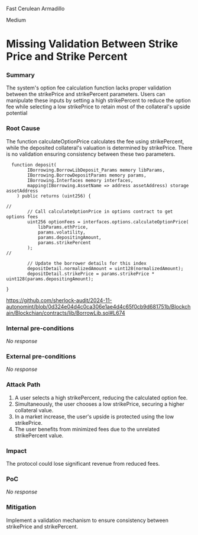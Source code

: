 Fast Cerulean Armadillo

Medium

# Missing Validation Between Strike Price and Strike Percent

### Summary

The system's option fee calculation function lacks proper validation between the strikePrice and strikePercent parameters. Users can manipulate these inputs by setting a high strikePercent to reduce the option fee while selecting a low strikePrice to retain most of the collateral's upside potential

### Root Cause

The function calculateOptionPrice calculates the fee using strikePercent, while the deposited collateral's valuation is determined by strikePrice. There is no validation ensuring consistency between these two parameters.

```solidity
  function deposit(
        IBorrowing.BorrowLibDeposit_Params memory libParams,
        IBorrowing.BorrowDepositParams memory params,
        IBorrowing.Interfaces memory interfaces,
        mapping(IBorrowing.AssetName => address assetAddress) storage assetAddress
    ) public returns (uint256) {

//
        // Call calculateOptionPrice in options contract to get options fees
        uint256 optionFees = interfaces.options.calculateOptionPrice(
            libParams.ethPrice,
            params.volatility,
            params.depositingAmount,
            params.strikePercent
        );
//

        // Update the borrower details for this index
        depositDetail.normalizedAmount = uint128(normalizedAmount);
        depositDetail.strikePrice = params.strikePrice * uint128(params.depositingAmount);

}
```
https://github.com/sherlock-audit/2024-11-autonomint/blob/0d324e04d4c0ca306e1ae4d4c65f0cb9d681751b/Blockchain/Blockchian/contracts/lib/BorrowLib.sol#L674


### Internal pre-conditions

_No response_

### External pre-conditions

_No response_

### Attack Path

1. A user selects a high strikePercent, reducing the calculated option fee.
2. Simultaneously, the user chooses a low strikePrice, securing a higher collateral value.
3. In a market increase, the user's upside is protected using the low strikePrice.
4. The user benefits from minimized fees due to the unrelated strikePercent value.

### Impact

The protocol could lose significant revenue from reduced fees.

### PoC

_No response_

### Mitigation

Implement a validation mechanism to ensure consistency between strikePrice and strikePercent.